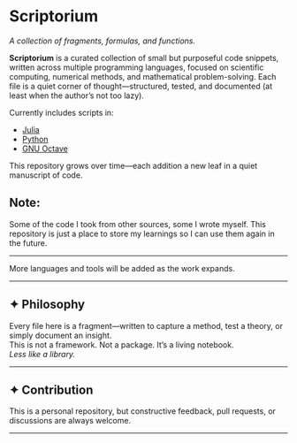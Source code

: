 # Scriptorium

*A collection of fragments, formulas, and functions.*

**Scriptorium** is a curated collection of small but purposeful code snippets, written across multiple programming languages, focused on scientific computing, numerical methods, and mathematical problem-solving. Each file is a quiet corner of thought—structured, tested, and documented (at least when the author’s not too lazy).

Currently includes scripts in:
- [Julia](https://julialang.org/)
- [Python](https://www.python.org/)
- [GNU Octave](https://www.gnu.org/software/octave/)

This repository grows over time—each addition a new leaf in a quiet manuscript of code.

## Note:
Some of the code I took from other sources, some I wrote myself. This repository is just a place to store my learnings so I can use them again in the future.

---

More languages and tools will be added as the work expands.

---

## ✦ Philosophy

Every file here is a fragment—written to capture a method, test a theory, or simply document an insight.  
This is not a framework. Not a package. It’s a living notebook.  
*Less like a library.*

---

## ✦ Contribution

This is a personal repository, but constructive feedback, pull requests, or discussions are always welcome.

---

